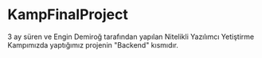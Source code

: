 # KampFinalProject

3 ay süren ve Engin Demiroğ tarafından yapılan Nitelikli Yazılımcı Yetiştirme Kampımızda yaptığımız projenin "Backend" kısmıdır.
